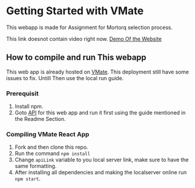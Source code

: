# Getting Started with VMate

This webapp is made for Assignment for Mortorq selection process.

This link doesnot contain video right now.  [Demo Of the Website](https://google.com)

## How to compile and run This webapp

This web app is already hosted on [VMate](https://vmate.herokuapp.com/). This deployment still have some issues to fix. Untill Then use the local run guide.

### Prerequisit
1. Install npm.
2. Goto [API](https://github.com/nexus-hash/API-for-VMate) for this web app and run it first using the guide mentioned in the Readme Section.

### Compiling VMate React App
1. Fork and then clone this repo.
2. Run the command `npm install`
3. Change `apiLink` variable to you local server link, make sure to have the same formatting.
3. After installing all dependencies and making the localserver online run `npm start`.